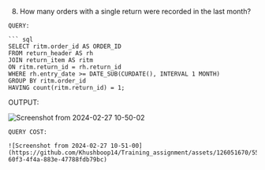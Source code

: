 8.  How many orders with a single return were recorded in the last month?

```
QUERY:

``` sql
SELECT ritm.order_id AS ORDER_ID 
FROM return_header AS rh
JOIN return_item AS ritm
ON ritm.return_id = rh.return_id
WHERE rh.entry_date >= DATE_SUB(CURDATE(), INTERVAL 1 MONTH)
GROUP BY ritm.order_id 
HAVING count(ritm.return_id) = 1;
```
OUTPUT: 

![Screenshot from 2024-02-27 10-50-02](https://github.com/Khushboop14/Training_assignment/assets/126051670/ce02ce81-77e8-47d5-9549-715ca1f01684)

```
QUERY COST:

![Screenshot from 2024-02-27 10-51-00](https://github.com/Khushboop14/Training_assignment/assets/126051670/55e6f29b-60f3-4f4a-883e-47788fdb79bc)

